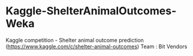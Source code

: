 # Kaggle-ShelterAnimalOutcomes-Weka
Kaggle competition - Shelter animal outcome prediction (https://www.kaggle.com/c/shelter-animal-outcomes)
Team : Bit Vendors
